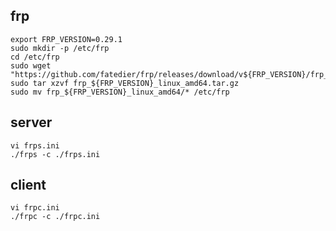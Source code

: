 ## frp
```text
export FRP_VERSION=0.29.1
sudo mkdir -p /etc/frp
cd /etc/frp
sudo wget "https://github.com/fatedier/frp/releases/download/v${FRP_VERSION}/frp_${FRP_VERSION}_linux_amd64.tar.gz"
sudo tar xzvf frp_${FRP_VERSION}_linux_amd64.tar.gz
sudo mv frp_${FRP_VERSION}_linux_amd64/* /etc/frp
```

## server
```text
vi frps.ini 
./frps -c ./frps.ini
```

## client
```text
vi frpc.ini 
./frpc -c ./frpc.ini
```
